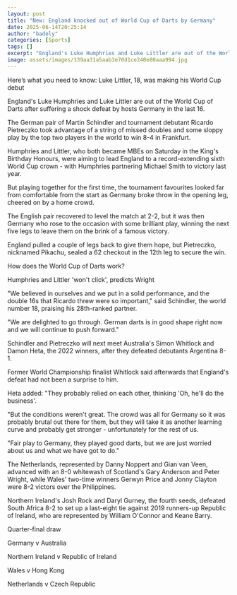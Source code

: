 ```yaml
---
layout: post
title: "New: England knocked out of World Cup of Darts by Germany"
date: 2025-06-14T20:25:14
author: "badely"
categories: [Sports]
tags: []
excerpt: "England's Luke Humphries and Luke Littler are out of the World Cup of Darts after a shock defeat by hosts Germany in the last 16."
image: assets/images/139aa31a5aab3e70d1ce240e80aaa994.jpg
---
```


Here’s what you need to know: Luke Littler, 18, was making his World Cup debut

England's Luke Humphries and Luke Littler are out of the World Cup of Darts after suffering a shock defeat by hosts Germany in the last 16.

The German pair of Martin Schindler and tournament debutant Ricardo Pietreczko took advantage of a string of missed doubles and some sloppy play by the top two players in the world to win 8-4 in Frankfurt.

Humphries and Littler, who both became MBEs on Saturday in the King's Birthday Honours, were aiming to lead England to a record-extending sixth World Cup crown - with Humphries partnering Michael Smith to victory last year.

But playing together for the first time, the tournament favourites looked far from comfortable from the start as Germany broke throw in the opening leg, cheered on by a home crowd.

The English pair recovered to level the match at 2-2, but it was then Germany who rose to the occasion with some brilliant play, winning the next five legs to leave them on the brink of a famous victory.

England pulled a couple of legs back to give them hope, but Pietreczko, nicknamed Pikachu, sealed a 62 checkout in the 12th leg to secure the win.

How does the World Cup of Darts work?

Humphries and Littler 'won't click', predicts Wright

"We believed in ourselves and we put in a solid performance, and the double 16s that Ricardo threw were so important," said Schindler, the world number 18, praising his 28th-ranked partner.

"We are delighted to go through. German darts is in good shape right now and we will continue to push forward."

Schindler and Pietreczko will next meet Australia's Simon Whitlock and Damon Heta, the 2022 winners, after they defeated debutants Argentina 8-1.

Former World Championship finalist Whitlock said afterwards that England's defeat had not been a surprise to him.

Heta added: "They probably relied on each other, thinking 'Oh, he'll do the business'.

"But the conditions weren't great. The crowd was all for Germany so it was probably brutal out there for them, but they will take it as another learning curve and probably get stronger - unfortunately for the rest of us.

"Fair play to Germany, they played good darts, but we are just worried about us and what we have got to do."

The Netherlands, represented by Danny Noppert and Gian van Veen, advanced with an 8-0 whitewash of Scotland's Gary Anderson and Peter Wright, while Wales' two-time winners Gerwyn Price and Jonny Clayton were 8-2 victors over the Philippines.

Northern Ireland's Josh Rock and Daryl Gurney, the fourth seeds, defeated South Africa 8-2 to set up a last-eight tie against 2019 runners-up Republic of Ireland, who are represented by William O'Connor and Keane Barry.

Quarter-final draw

Germany v Australia

Northern Ireland v Republic of Ireland

Wales v Hong Kong

Netherlands v Czech Republic

